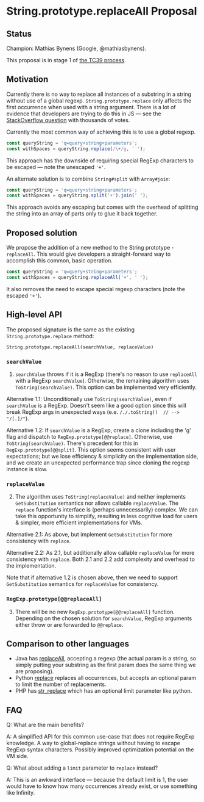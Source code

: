 # String.prototype.replaceAll Proposal

## Status

Champion: Mathias Bynens (Google, @mathiasbynens).

This proposal is in stage 1 of [the TC39 process](https://tc39.github.io/process-document/).


## Motivation

Currently there is no way to replace all instances of a substring in a string without use of a global regexp.
`String.prototype.replace` only affects the first occurrence when used with a string argument. There is a lot of evidence that developers are trying to do this in JS — see the [StackOverflow question](https://stackoverflow.com/questions/1144783/how-to-replace-all-occurrences-of-a-string-in-javascript) with thousands of votes.

Currently the most common way of achieving this is to use a global regexp.

```js
const queryString = 'q=query+string+parameters';
const withSpaces = queryString.replace(/\+/g, ' ');
```

This approach has the downside of requiring special RegExp characters to be escaped — note the unescaped `'+'`.

An alternate solution is to combine `String#split` with `Array#join`:

```js
const queryString = 'q=query+string+parameters';
const withSpaces = queryString.split('+').join(' ');
```

This approach avoids any escaping but comes with the overhead of splitting the string into an array of parts only to glue it back together.

## Proposed solution

We propose the addition of a new method to the String prototype - `replaceAll`. This would give developers a straight-forward way to accomplish this common, basic operation.

```js
const queryString = 'q=query+string+parameters';
const withSpaces = queryString.replaceAll('+', ' ');
```

It also removes the need to escape special regexp characters (note the escaped `'+'`).

## High-level API

The proposed signature is the same as the existing `String.prototype.replace` method:

`String.prototype.replaceAll(searchValue, replaceValue)`

### `searchValue`

1. `searchValue` throws if it is a RegExp (there's no reason to use `replaceAll` with a RegExp `searchValue`). Otherwise, the remaining algorithm uses `ToString(searchValue)`. This option can be implemented very efficiently.

Alternative 1.1: Unconditionally use `ToString(searchValue)`, even if `searchValue` is a RegExp. Doesn't seem like a good option since this will break RegExp args in unexpected ways (e.e. `/./.toString()  // --> "/[.]/"`).

Alternative 1.2: If `searchValue` is a RegExp, create a clone including the 'g' flag and dispatch to `RegExp.prototype[@@replace]`. Otherwise, use `ToString(searchValue)`. There's precedent for this in `RegExp.prototype[@@split]`. This option seems consistent with user expectations; but we lose efficiency & simplicity on the implementation side, and we create an unexpected performance trap since cloning the regexp instance is slow.

### `replaceValue`

2. The algorithm uses `ToString(replaceValue)` and neither implements `GetSubstitution` semantics nor allows callable `replaceValue`. The `replace` function's interface is (perhaps unnecessarily) complex. We can take this opportunity to simplify, resulting in less cognitive load for users & simpler, more efficient implementations for VMs.

Alternative 2.1: As above, but implement `GetSubstitution` for more consistency with `replace`.

Alternative 2.2: As 2.1, but additionally allow callable `replaceValue` for more consistency with `replace`. Both 2.1 and 2.2 add complexity and overhead to the implementation.

Note that if alternative 1.2 is chosen above, then we need to support `GetSubstitution` semantics for `replaceValue` for consistency.

### `RegExp.prototype[@@replaceAll]`

3. There will be no new `RegExp.prototype[@@replaceAll]` function. Depending on the chosen solution for `searchValue`, RegExp arguments either throw or are forwarded to `@@replace`.

## Comparison to other languages

* Java has [replaceAll](https://docs.oracle.com/javase/7/docs/api/java/lang/String.html#replaceAll(java.lang.String,%20java.lang.String)), accepting a regexp (the actual param is a string, so simply putting your substring as the first param does the same thing we are proposing).
* Python [replace](https://www.tutorialspoint.com/python/string_replace.htm) replaces all occurrences, but accepts an optional param to limit the number of replacements.
* PHP has [str_replace](http://php.net/manual/en/function.str-replace.php) which has an optional limit parameter like python.


## FAQ

Q: What are the main benefits? 

A: A simplified API for this common use-case that does not require RegExp knowledge. A way to global-replace strings without having to escape RegExp syntax characters. Possibly improved optimization potential on the VM side.

Q: What about adding a `limit` parameter to `replace` instead?

A: This is an awkward interface — because the default limit is 1, the user would have to know how many occurrences already exist, or use something like Infinity.

